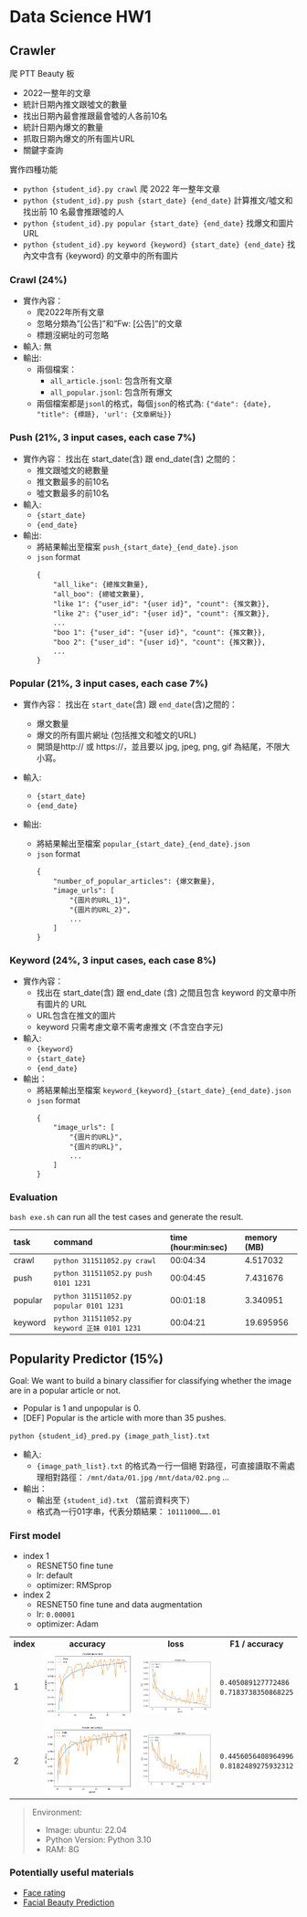# Data Science HW1

## Crawler

爬 PTT Beauty 板
* 2022一整年的文章
* 統計日期內推文跟噓文的數量
* 找出日期內最會推跟最會噓的人各前10名
* 統計日期內爆文的數量
* 抓取日期內爆文的所有圖片URL
* 關鍵字查詢

實作四種功能
* `python {student_id}.py crawl`
爬 2022	年一整年文章
* `python {student_id}.py push {start_date} {end_date}`
計算推文/噓文和找出前 10	名最會推跟噓的人
* `python {student_id}.py popular {start_date} {end_date}`
找爆文和圖片 URL
* `python {student_id}.py keyword {keyword} {start_date} {end_date}`
找內文中含有 {keyword}	的文章中的所有圖片

### Crawl (24%)

* 實作內容：
    * 爬2022年所有文章
    * 忽略分類為”[公告]”和”Fw: [公告]”的文章
    * 標題沒網址的可忽略
* 輸入: 無
* 輸出:
    * 兩個檔案：
        * `all_article.jsonl`: 包含所有文章
        * `all_popular.jsonl`: 包含所有爆文
    * 兩個檔案都是`jsonl`的格式，每個`json`的格式為:
    `{"date": {date}, "title": {標題}, 'url': {文章網址}}`

### Push (21%, 3 input cases, each case 7%)

* 實作內容：
找出在 start_date(含) 跟 end_date(含)	之間的：
    * 推文跟噓文的總數量
    * 推文數最多的前10名
    * 噓文數最多的前10名
* 輸入:
    * `{start_date}`
    * `{end_date}`
* 輸出:
    * 將結果輸出至檔案
    `push_{start_date}_{end_date}.json`
    * `json` format
        ```
        {
            "all_like": {總推文數量},
            "all_boo": {總噓文數量},
            "like 1": {"user_id": "{user id}", "count": {推文數}},
            "like 2": {"user_id": "{user id}", "count": {推文數}},
            ...
            "boo 1": {"user_id": "{user id}", "count": {推文數}},
            "boo 2": {"user_id": "{user id}", "count": {推文數}},
            ...
        }
        ```

### Popular (21%, 3 input cases, each case 7%)

* 實作內容：
找出在 `start_date`(含) 跟 `end_date`(含)之間的：
    * 爆文數量
    * 爆文的所有圖片網址 (包括推文和噓文的URL)
    * 開頭是http:// 或 https://，並且要以 jpg, jpeg, png, gif 為結尾，不限大小寫。
* 輸入:
    * `{start_date}`
    * `{end_date}`

* 輸出:
    * 將結果輸出至檔案
    `popular_{start_date}_{end_date}.json`
    * `json` format
        ```
        {
            "number_of_popular_articles": {爆文數量},
            "image_urls": [
                "{圖片的URL_1}",
                "{圖片的URL_2}",
                ...
            ]
        }
        ```

### Keyword (24%, 3 input cases, each case 8%)

* 實作內容：
    * 找出在 start_date(含) 跟 end_date (含) 之間且包含 keyword 的文章中所有圖片的 URL
    * URL包含在推文的圖片
    * keyword 只需考慮文章不需考慮推文 (不含空白字元)
* 輸入:
    * `{keyword}`
    * `{start_date}`
    * `{end_date}`
* 輸出：
    * 將結果輸出至檔案
        `keyword_{keyword}_{start_date}_{end_date}.json`
    * `json` format
        ```
        {
            "image_urls": [
                "{圖片的URL}",
                "{圖片的URL}",
                ...
            ]
        }
        ```

### Evaluation

`bash exe.sh` can run all the test cases and generate the result.

|task|command|time (hour:min:sec)|memory (MB)|
|:-|:-|:-|:-|
|crawl|`python 311511052.py crawl`|00:04:34|4.517032|
|push|`python 311511052.py push 0101 1231`|00:04:45|7.431676|
|popular|`python 311511052.py popular 0101 1231`|00:01:18|3.340951|
|keyword|`python 311511052.py keyword 正妹 0101 1231`|00:04:21|19.695956|

## Popularity Predictor (15%)

Goal: We want to build a binary classifier for classifying whether the image are in a popular article or not.
* Popular is 1 and unpopular is 0.
* [DEF] Popular is the article with more than 35 pushes.

`python {student_id}_pred.py {image_path_list}.txt`

* 輸入:
    * `{image_path_list}.txt` 的格式為一行一個絕
        對路徑，可直接讀取不需處理相對路徑：
        `/mnt/data/01.jpg`
        `/mnt/data/02.png`
        ...
* 輸出：
    * 輸出至 `{student_id}.txt` （當前資料夾下）
    * 格式為一行01字串，代表分類結果：
    `10111000…….01`

### First model

- index 1
    - RESNET50 fine tune
    - lr: default
    - optimizer: RMSprop
- index 2
    - RESNET50 fine tune and data augmentation
    - lr: `0.00001`
    - optimizer: Adam

<table>
    <tr>
        <th>
            index
        </th>
        <th>
            accuracy
        </th>
        <th>
            loss
        </th>
        <th>
            F1 / accuracy
        </th>
    </tr>
    <tr>
        <td>
            1
        </td>
        <td>
            <img src="./image/acc.png">
        </td>
        <td>
            <img src="./image/loss.png">
        </td>
        <td>
            <code>0.405089127772486</code><br>
            <code>0.7183738350868225</code>
        </td>
    </tr>
    <tr>
        <td>
            2
        </td>
        <td>
            <img src="./image/acc1.png">
        </td>
        <td>
            <img src="./image/loss1.png">
        </td>
        <td>
            <code>0.4456056408964996</code><br>
            <code>0.8182489275932312</code>
        </td>
    </tr>
</table>

> Environment: 
> * Image: ubuntu: 22.04
> * Python	Version: Python 3.10
> * RAM: 8G

### Potentially	useful	materials
* [Face rating](https://github.com/HuyTu7/face_rating)
* [Facial Beauty Prediction](https://towardsdatascience.com/how-attractive-are-you-in-the-eyes-of-deep-neural-network-3d71c0755ccc)